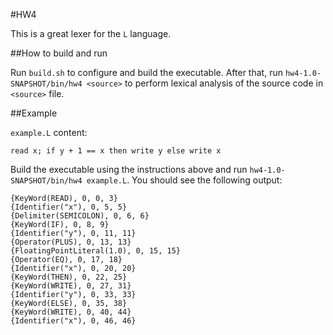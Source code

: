 #HW4

This is a great lexer for the `L` language.

##How to build and run

Run `build.sh` to configure and build the executable. 
After that, run `hw4-1.0-SNAPSHOT/bin/hw4 <source>` to perform lexical analysis
of the source code in `<source>` file.

##Example

`example.L` content:
```
read x; if y + 1 == x then write y else write x
```

Build the executable using the instructions above and run `hw4-1.0-SNAPSHOT/bin/hw4 example.L`.
You should see the following output:

```
{KeyWord(READ), 0, 0, 3}
{Identifier("x"), 0, 5, 5}
{Delimiter(SEMICOLON), 0, 6, 6}
{KeyWord(IF), 0, 8, 9}
{Identifier("y"), 0, 11, 11}
{Operator(PLUS), 0, 13, 13}
{FloatingPointLiteral(1.0), 0, 15, 15}
{Operator(EQ), 0, 17, 18}
{Identifier("x"), 0, 20, 20}
{KeyWord(THEN), 0, 22, 25}
{KeyWord(WRITE), 0, 27, 31}
{Identifier("y"), 0, 33, 33}
{KeyWord(ELSE), 0, 35, 38}
{KeyWord(WRITE), 0, 40, 44}
{Identifier("x"), 0, 46, 46}
```
